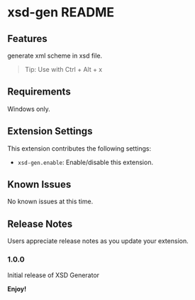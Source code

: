 # xsd-gen README

## Features

generate xml scheme in xsd file.

> Tip: Use with Ctrl + Alt + x

## Requirements

Windows only.

## Extension Settings

This extension contributes the following settings:

* `xsd-gen.enable`: Enable/disable this extension.

## Known Issues

No known issues at this time.

## Release Notes

Users appreciate release notes as you update your extension.

### 1.0.0

Initial release of XSD Generator

**Enjoy!**
